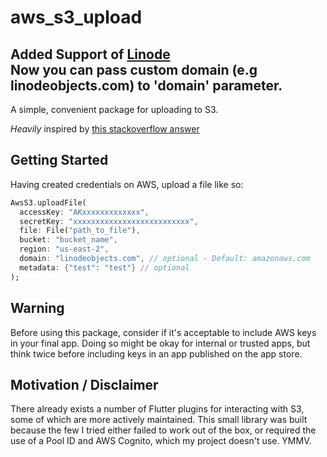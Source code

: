 # aws_s3_upload

Added Support of [Linode](https://cloud.linode.com/) <br>
Now you can pass custom domain (e.g linodeobjects.com) to 'domain' parameter.
----------------------------

A simple, convenient package for uploading to S3.

_Heavily_ inspired by [this stackoverflow answer](https://stackoverflow.com/a/54983831/2330228)

## Getting Started

Having created credentials on AWS, upload a file like so:

```dart
AwsS3.uploadFile(
  accessKey: "AKxxxxxxxxxxxxx",
  secretKey: "xxxxxxxxxxxxxxxxxxxxxxxxxx",
  file: File("path_to_file"),
  bucket: "bucket_name",
  region: "us-east-2",
  domain: "linodeobjects.com", // optional - Default: amazonaws.com
  metadata: {"test": "test"} // optional
);
```

## Warning

Before using this package, consider if it's acceptable to include AWS keys in your final app. Doing so might be okay for internal or trusted apps, but think twice before including keys in an app published on the app store.

## Motivation / Disclaimer

There already exists a number of Flutter plugins for interacting with S3, some of which are more actively maintained. This small library was built because the few I tried either failed to work out of the box, or required the use of a Pool ID and AWS Cognito, which my project doesn't use. YMMV.
